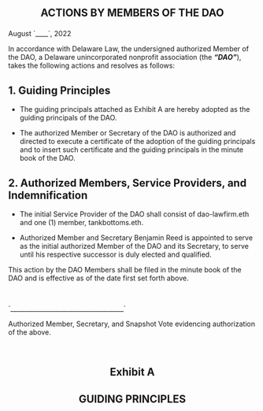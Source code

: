 ## <p align="center">ACTIONS BY MEMBERS OF THE DAO </p>

<p> August `____`, 2022</p>

In accordance with Delaware Law, the undersigned authorized Member of the DAO, a Delaware unincorporated nonprofit association (the **_“DAO”_**), takes the following actions and resolves as follows:

## 1. Guiding Principles

-   The guiding principals attached as Exhibit A are hereby adopted as the guiding principals of the DAO.

-   The authorized Member or Secretary of the DAO is authorized and directed to execute a certificate of the adoption of the guiding principals and to insert such certificate and the guiding principals in the minute book of the DAO.

## 2. Authorized Members, Service Providers, and Indemnification

-   The initial Service Provider of the DAO shall consist of dao-lawfirm.eth and one (1) member, tankbottoms.eth.

-   Authorized Member and Secretary Benjamin Reed is appointed to serve as the initial authorized Member of the DAO and its Secretary, to serve until his respective successor is duly elected and qualified.

This action by the DAO Members shall be filed in the minute book of the DAO and is effective as of the date first set forth above.

<br />
<p> `____________________________________`</p>
<p> Authorized Member, Secretary, and Snapshot Vote evidencing authorization of the above.</p>
<br />

## <p align="center"> Exhibit A</p>

## <p align="center"> GUIDING PRINCIPLES</p>
